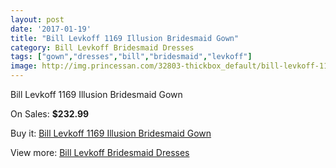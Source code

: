 ```yaml
---
layout: post
date: '2017-01-19'
title: "Bill Levkoff 1169 Illusion Bridesmaid Gown"
category: Bill Levkoff Bridesmaid Dresses
tags: ["gown","dresses","bill","bridesmaid","levkoff"]
image: http://img.princessan.com/32803-thickbox_default/bill-levkoff-1169-illusion-bridesmaid-gown.jpg
---
```

Bill Levkoff 1169 Illusion Bridesmaid Gown

On Sales: **$232.99**
<a href="https://www.princessan.com/en/15132-bill-levkoff-1169-illusion-bridesmaid-gown.html"><amp-img layout="responsive" width="600" height="600" src="//img.princessan.com/32803-thickbox_default/bill-levkoff-1169-illusion-bridesmaid-gown.jpg" alt="Bill Levkoff 1169 Illusion Bridesmaid Gown 0" /></a>

Buy it: [Bill Levkoff 1169 Illusion Bridesmaid Gown](https://www.princessan.com/en/15132-bill-levkoff-1169-illusion-bridesmaid-gown.html "Bill Levkoff 1169 Illusion Bridesmaid Gown")

View more: [Bill Levkoff Bridesmaid Dresses](https://www.princessan.com/en/110- "Bill Levkoff Bridesmaid Dresses")